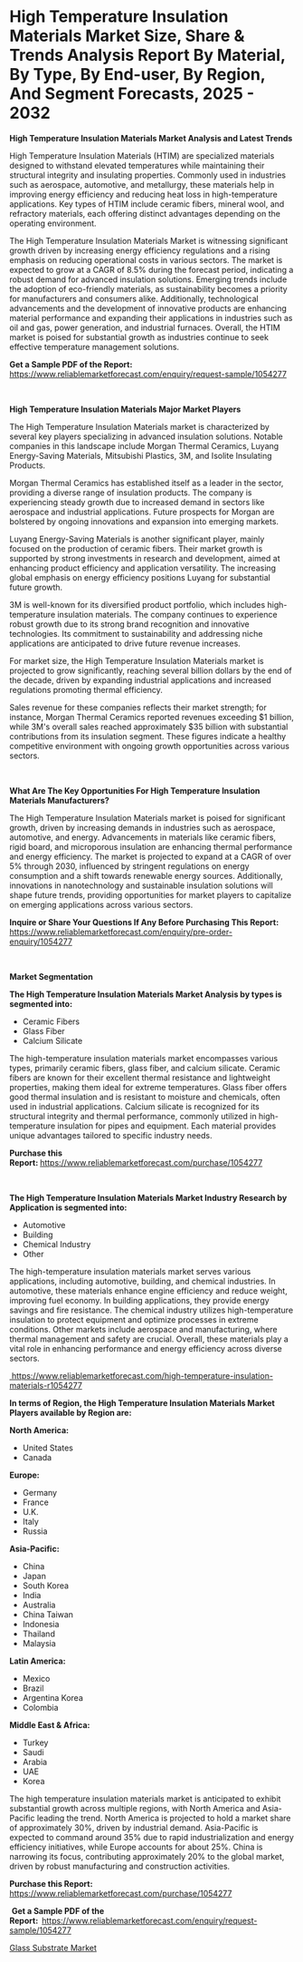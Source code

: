<p><h1>High Temperature Insulation Materials Market Size, Share & Trends Analysis Report By Material, By Type, By End-user, By Region, And Segment Forecasts, 2025 - 2032</h1></p><p><strong>High Temperature Insulation Materials Market Analysis and Latest Trends</strong></p>
<p><p>High Temperature Insulation Materials (HTIM) are specialized materials designed to withstand elevated temperatures while maintaining their structural integrity and insulating properties. Commonly used in industries such as aerospace, automotive, and metallurgy, these materials help in improving energy efficiency and reducing heat loss in high-temperature applications. Key types of HTIM include ceramic fibers, mineral wool, and refractory materials, each offering distinct advantages depending on the operating environment.</p><p>The High Temperature Insulation Materials Market is witnessing significant growth driven by increasing energy efficiency regulations and a rising emphasis on reducing operational costs in various sectors. The market is expected to grow at a CAGR of 8.5% during the forecast period, indicating a robust demand for advanced insulation solutions. Emerging trends include the adoption of eco-friendly materials, as sustainability becomes a priority for manufacturers and consumers alike. Additionally, technological advancements and the development of innovative products are enhancing material performance and expanding their applications in industries such as oil and gas, power generation, and industrial furnaces. Overall, the HTIM market is poised for substantial growth as industries continue to seek effective temperature management solutions.</p></p>
<p><strong>Get a Sample PDF of the Report:&nbsp;</strong> <a href="https://www.reliablemarketforecast.com/enquiry/request-sample/1054277?utm_campaign=3096&utm_medium=2&utm_source=Github&utm_content=ia&utm_term=02042025&utm_id=high-temperature-insulation-materials">https://www.reliablemarketforecast.com/enquiry/request-sample/1054277</a></p>
<p>&nbsp;</p>
<p><strong>High Temperature Insulation Materials Major Market Players</strong></p>
<p><p>The High Temperature Insulation Materials market is characterized by several key players specializing in advanced insulation solutions. Notable companies in this landscape include Morgan Thermal Ceramics, Luyang Energy-Saving Materials, Mitsubishi Plastics, 3M, and Isolite Insulating Products.</p><p>Morgan Thermal Ceramics has established itself as a leader in the sector, providing a diverse range of insulation products. The company is experiencing steady growth due to increased demand in sectors like aerospace and industrial applications. Future prospects for Morgan are bolstered by ongoing innovations and expansion into emerging markets.</p><p>Luyang Energy-Saving Materials is another significant player, mainly focused on the production of ceramic fibers. Their market growth is supported by strong investments in research and development, aimed at enhancing product efficiency and application versatility. The increasing global emphasis on energy efficiency positions Luyang for substantial future growth.</p><p>3M is well-known for its diversified product portfolio, which includes high-temperature insulation materials. The company continues to experience robust growth due to its strong brand recognition and innovative technologies. Its commitment to sustainability and addressing niche applications are anticipated to drive future revenue increases.</p><p>For market size, the High Temperature Insulation Materials market is projected to grow significantly, reaching several billion dollars by the end of the decade, driven by expanding industrial applications and increased regulations promoting thermal efficiency.</p><p>Sales revenue for these companies reflects their market strength; for instance, Morgan Thermal Ceramics reported revenues exceeding $1 billion, while 3M's overall sales reached approximately $35 billion with substantial contributions from its insulation segment. These figures indicate a healthy competitive environment with ongoing growth opportunities across various sectors.</p></p>
<p>&nbsp;</p>
<p><strong>What Are The Key Opportunities For High Temperature Insulation Materials Manufacturers?</strong></p>
<p><p>The High Temperature Insulation Materials market is poised for significant growth, driven by increasing demands in industries such as aerospace, automotive, and energy. Advancements in materials like ceramic fibers, rigid board, and microporous insulation are enhancing thermal performance and energy efficiency. The market is projected to expand at a CAGR of over 5% through 2030, influenced by stringent regulations on energy consumption and a shift towards renewable energy sources. Additionally, innovations in nanotechnology and sustainable insulation solutions will shape future trends, providing opportunities for market players to capitalize on emerging applications across various sectors.</p></p>
<p><strong>Inquire or Share Your Questions If Any Before Purchasing This Report:</strong> <a href="https://www.reliablemarketforecast.com/enquiry/pre-order-enquiry/1054277?utm_campaign=3096&utm_medium=2&utm_source=Github&utm_content=ia&utm_term=02042025&utm_id=high-temperature-insulation-materials">https://www.reliablemarketforecast.com/enquiry/pre-order-enquiry/1054277</a></p>
<p>&nbsp;</p>
<p><strong>Market Segmentation</strong></p>
<p><strong>The High Temperature Insulation Materials Market Analysis by types is segmented into:</strong></p>
<p><ul><li>Ceramic Fibers</li><li>Glass Fiber</li><li>Calcium Silicate</li></ul></p>
<p><p>The high-temperature insulation materials market encompasses various types, primarily ceramic fibers, glass fiber, and calcium silicate. Ceramic fibers are known for their excellent thermal resistance and lightweight properties, making them ideal for extreme temperatures. Glass fiber offers good thermal insulation and is resistant to moisture and chemicals, often used in industrial applications. Calcium silicate is recognized for its structural integrity and thermal performance, commonly utilized in high-temperature insulation for pipes and equipment. Each material provides unique advantages tailored to specific industry needs.</p></p>
<p><strong>Purchase this Report:&nbsp;</strong><a href="https://www.reliablemarketforecast.com/purchase/1054277?utm_campaign=3096&utm_medium=2&utm_source=Github&utm_content=ia&utm_term=02042025&utm_id=high-temperature-insulation-materials">https://www.reliablemarketforecast.com/purchase/1054277</a></p>
<p>&nbsp;</p>
<p><strong>The High Temperature Insulation Materials Market Industry Research by Application is segmented into:</strong></p>
<p><ul><li>Automotive</li><li>Building</li><li>Chemical Industry</li><li>Other</li></ul></p>
<p><p>The high-temperature insulation materials market serves various applications, including automotive, building, and chemical industries. In automotive, these materials enhance engine efficiency and reduce weight, improving fuel economy. In building applications, they provide energy savings and fire resistance. The chemical industry utilizes high-temperature insulation to protect equipment and optimize processes in extreme conditions. Other markets include aerospace and manufacturing, where thermal management and safety are crucial. Overall, these materials play a vital role in enhancing performance and energy efficiency across diverse sectors.</p></p>
<p><a href="https://www.reliablemarketforecast.com/high-temperature-insulation-materials-r1054277?utm_campaign=3096&utm_medium=2&utm_source=Github&utm_content=ia&utm_term=02042025&utm_id=high-temperature-insulation-materials">&nbsp;https://www.reliablemarketforecast.com/high-temperature-insulation-materials-r1054277</a></p>
<p><strong>In terms of Region, the High Temperature Insulation Materials Market Players available by Region are:</strong></p>
<p>
    <p> <strong> North America: </strong>
        <ul>
            <li>United States</li>
            <li>Canada</li>
        </ul>
        </p> 
    <p> <strong> Europe: </strong>
        <ul>
            <li>Germany</li>
            <li>France</li>
            <li>U.K.</li>
            <li>Italy</li>
            <li>Russia</li>
        </ul>
        </p> 
    <p> <strong> Asia-Pacific: </strong>
        <ul>
            <li>China</li>
            <li>Japan</li>
            <li>South Korea</li>
            <li>India</li>
            <li>Australia</li>
            <li>China Taiwan</li>
            <li>Indonesia</li>
            <li>Thailand</li>
            <li>Malaysia</li>
        </ul>
        </p> 
    <p> <strong> Latin America: </strong>
        <ul>
            <li>Mexico</li>
            <li>Brazil</li>
            <li>Argentina Korea</li>
            <li>Colombia</li>
        </ul>
        </p> 
    <p> <strong> Middle East & Africa: </strong>
        <ul>
            <li>Turkey</li>
            <li>Saudi</li>
            <li>Arabia</li>
            <li>UAE</li>
            <li>Korea</li>
        </ul>
    </p>
    </p>
<p><p>The high temperature insulation materials market is anticipated to exhibit substantial growth across multiple regions, with North America and Asia-Pacific leading the trend. North America is projected to hold a market share of approximately 30%, driven by industrial demand. Asia-Pacific is expected to command around 35% due to rapid industrialization and energy efficiency initiatives, while Europe accounts for about 25%. China is narrowing its focus, contributing approximately 20% to the global market, driven by robust manufacturing and construction activities.</p></p>
<p><strong>Purchase this Report: </strong><a href="https://www.reliablemarketforecast.com/purchase/1054277?utm_campaign=3096&utm_medium=2&utm_source=Github&utm_content=ia&utm_term=02042025&utm_id=high-temperature-insulation-materials">https://www.reliablemarketforecast.com/purchase/1054277</a></p>
<p>&nbsp;<strong>Get a Sample PDF of the Report:&nbsp;&nbsp;</strong><a href="https://www.reliablemarketforecast.com/enquiry/request-sample/1054277?utm_campaign=3096&utm_medium=2&utm_source=Github&utm_content=ia&utm_term=02042025&utm_id=high-temperature-insulation-materials">https://www.reliablemarketforecast.com/enquiry/request-sample/1054277</a></p>
<p><strong></strong></p>
<p><p><a href="https://github.com/nibbsmantji/Market-Research-Report-List-1/blob/main/glass-substrate-market.md?utm_campaign=3096&utm_medium=2&utm_source=Github&utm_content=ia&utm_term=02042025&utm_id=high-temperature-insulation-materials">Glass Substrate Market</a></p></p>